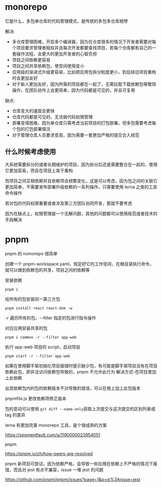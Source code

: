 # monorepo

它是什么，多包单仓库的代码管理模式，是传统的多包多仓库相悖

解决:

- 多仓库管理困难，开启多个编译器，因为在仓库很多的情况下开发者需要对每个项目要求管理者赋权并且每次开发都要查找项目，若每个仓库都有自己的一套操作流程，会更大的更加开发者的心智负担
- 项目之间依赖更容易
- 项目之间共享依赖包，使空间使用变小
- 应用级的渐进式升级更容易，比如把应用包拆分粒度更小，到后续旧项目重构时会更加友好
- 对于新人更加友好，因为所需的项目都在一起了，无需拉取下载依赖包等繁琐操作，在团队协作上会更简单，因为代码都是可见的，并且可复用

缺点:

- 仓库变大的速度会更快
- 仓库代码都是可见的，无法做代码权限管理
- 部署变得困难，因为单仓库只需考虑当前项目的打包部署，但多包需要考虑每个包的打包部署情况
- 对于管理仓库人员要求变高，因为需要一套更加严格的提交合入规范

## 什么时候考虑使用

大系统需要拆分的或者长期维护的项目，因为拆分后还是需要整合在一起的，使用它更加容易，而且在项目上易于重构

而项目之间互相依赖并且依赖项会频繁变化，这是可以考虑，因为包之间的关联它更加简单，不需要发布部署升级依赖的一系列操作，只需要使用 lerna 之类的工具命令操作

若对包的代码权限重要或者涉及第三方团队协同开发，那就不要考虑

因为在缺点上，权限管理是一个无解问题，其他的问题都可以使用规范或者技术的手段解决

# pnpm

pnpm 的 nomorepo 很简单

创建一个 pnpm-workspace.yaml，规定好它的工作空间，在根目录执行命令，就可以做到依赖包的共享，项目之间的依赖等

安装依赖

```
pnpm i
```

给所有的包安装同一第三方包

```
pnpm install react react-dom -w
```

-r 遍历所有的包，--filter 指定的包进行指令操作

对应应用安装共享的包

```
pnpm i common -r --filter app-web
```

执行 app-web 项目的 script，启动项目

```
pnpm start -r --filter app-web
```

如果在使用脚手架初始化项目报错时提示缺少包，有可能是脚手架项目没有在项目依赖此包，即非法访问依赖包导致的，pnpm 不允许此行为
解决方式-在项目里加上此依赖

出现依赖包内的包的依赖版本不对导致的错误，可以在根上加上此包版本

pnpmfile.js 更改依赖项修正版本

包的变动可以使用 `git diff --name-only`获取上次提交与这次提交的区别列表或 tag 的差异

lerna 有更加完善 monorepo 工具，是个很成熟的方案

https://segmentfault.com/a/1190000023954051

pnpm

https://pnpm.io/zh/how-peers-are-resolved

pnpm 新项目可尝试，因为依赖严格，会导致一些应用在依赖上不严格的情况下报错，而且对 jest 有点不兼容，issue 一堆 jest 的问题

https://github.com/pnpm/pnpm/issues?page=1&q=is%3Aissue+jest
